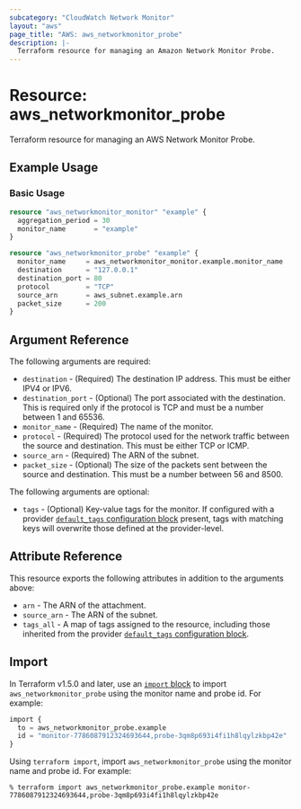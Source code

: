 ```yaml
---
subcategory: "CloudWatch Network Monitor"
layout: "aws"
page_title: "AWS: aws_networkmonitor_probe"
description: |-
  Terraform resource for managing an Amazon Network Monitor Probe.
---
```


# Resource: aws_networkmonitor_probe

Terraform resource for managing an AWS Network Monitor Probe.

## Example Usage

### Basic Usage

```terraform
resource "aws_networkmonitor_monitor" "example" {
  aggregation_period = 30
  monitor_name       = "example"
}

resource "aws_networkmonitor_probe" "example" {
  monitor_name     = aws_networkmonitor_monitor.example.monitor_name
  destination      = "127.0.0.1"
  destination_port = 80
  protocol         = "TCP"
  source_arn       = aws_subnet.example.arn
  packet_size      = 200
}
```

## Argument Reference

The following arguments are required:

- `destination` - (Required) The destination IP address. This must be either IPV4 or IPV6.
- `destination_port` - (Optional) The port associated with the destination. This is required only if the protocol is TCP and must be a number between 1 and 65536.
- `monitor_name` - (Required) The name of the monitor.
- `protocol` - (Required) The protocol used for the network traffic between the source and destination. This must be either TCP or ICMP.
- `source_arn` - (Required) The ARN of the subnet.
- `packet_size` - (Optional) The size of the packets sent between the source and destination. This must be a number between 56 and 8500.

The following arguments are optional:

- `tags` - (Optional) Key-value tags for the monitor. If configured with a provider [`default_tags` configuration block](https://registry.terraform.io/providers/hashicorp/aws/latest/docs#default_tags-configuration-block) present, tags with matching keys will overwrite those defined at the provider-level.

## Attribute Reference

This resource exports the following attributes in addition to the arguments above:

- `arn` - The ARN of the attachment.
- `source_arn` - The ARN of the subnet.
- `tags_all` - A map of tags assigned to the resource, including those inherited from the provider [`default_tags` configuration block](https://registry.terraform.io/providers/hashicorp/aws/latest/docs#default_tags-configuration-block).

## Import

In Terraform v1.5.0 and later, use an [`import` block](https://developer.hashicorp.com/terraform/language/import) to import `aws_networkmonitor_probe` using the monitor name and probe id. For example:

```terraform
import {
  to = aws_networkmonitor_probe.example
  id = "monitor-7786087912324693644,probe-3qm8p693i4fi1h8lqylzkbp42e"
}
```

Using `terraform import`, import `aws_networkmonitor_probe` using the monitor name and probe id. For example:

```console
% terraform import aws_networkmonitor_probe.example monitor-7786087912324693644,probe-3qm8p693i4fi1h8lqylzkbp42e
```
